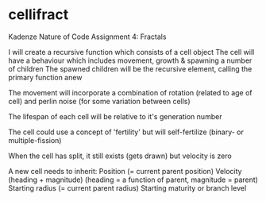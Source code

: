 # cellifract
Kadenze Nature of Code Assignment 4: Fractals

I will create a recursive function which consists of a cell object
The cell will have a behaviour which includes movement, growth & spawning a number of children
The spawned children will be the recursive element, calling the primary function anew

The movement will incorporate a combination of rotation (related to age of cell) and perlin noise (for some variation between cells)

The lifespan of each cell will be relative to it's generation number

The cell could use a concept of 'fertility' but will self-fertilize (binary- or multiple-fission)

When the cell has split, it still exists (gets drawn) but velocity is zero

A new cell needs to inherit:
Position (= current parent position)
Velocity (heading + magnitude) (heading = a function of parent, magnitude = parent)
Starting radius (= current parent radius)
Starting maturity or branch level


